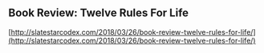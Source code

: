 ## Book Review: Twelve Rules For Life
  
  [http://slatestarcodex.com/2018/03/26/book-review-twelve-rules-for-life/](http://slatestarcodex.com/2018/03/26/book-review-twelve-rules-for-life/)
